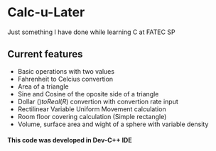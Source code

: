 # Calc-u-Later
Just something I have done while learning C at FATEC SP

## Current features
- Basic operations with two values
- Fahrenheit to Celcius convertion
- Area of a triangle
- Sine and Cosine of the oposite side of a triangle
- Dollar ($) to Real (R$) convertion with convertion rate input
- Rectilinear Variable Uniform Movement calculation
- Room floor covering calculation (Simple rectangle)
- Volume, surface area and wight of a sphere with variable density

#### This code was developed in Dev-C++ IDE
